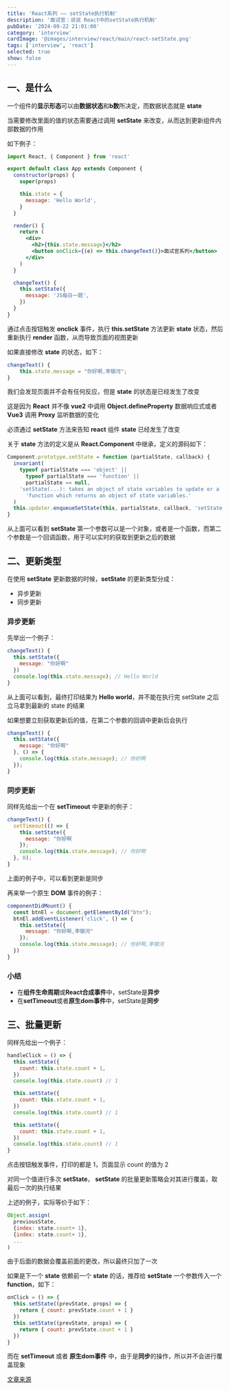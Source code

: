 ```yaml
---
title: 'React系列 —— setState执行机制'
description: '面试官：说说 React中的setState执行机制'
pubDate: '2024-09-22 21:01:00'
category: 'interview'
cardImage: '@images/interview/react/main/react-setState.png'
tags: ['interview', 'react']
selected: true
show: false
---
```


## 一、是什么

一个组件的**显示形态**可以由**数据状态**和**b数**所决定，而数据状态就是 **state**

当需要修改里面的值的状态需要通过调用 **setState** 来改变，从而达到更新组件内部数据的作用

如下例子：

```jsx
import React, { Component } from 'react'

export default class App extends Component {
  constructor(props) {
    super(props)

    this.state = {
      message: 'Hello World',
    }
  }

  render() {
    return (
      <div>
        <h2>{this.state.message}</h2>
        <button onClick={(e) => this.changeText()}>面试官系列</button>
      </div>
    )
  }

  changeText() {
    this.setState({
      message: 'JS每日一题',
    })
  }
}
```

通过点击按钮触发 **onclick** 事件，执行 **this.setState** 方法更新 **state** 状态，然后重新执行 **render** 函数，从而导致页面的视图更新

如果直接修改 **state** 的状态，如下：

```jsx
changeText() {
    this.state.message = "你好啊,李银河";
}
```

我们会发现页面并不会有任何反应，但是 **state** 的状态是已经发生了改变

这是因为 **React** 并不像 **vue2** 中调用 **Object.defineProperty** 数据响应式或者 **Vue3** 调用 **Proxy** 监听数据的变化

必须通过 **setState** 方法来告知 **react** 组件 **state** 已经发生了改变

关于 **state** 方法的定义是从 **React.Component** 中继承，定义的源码如下：

```js
Component.prototype.setState = function (partialState, callback) {
  invariant(
    typeof partialState === 'object' ||
      typeof partialState === 'function' ||
      partialState == null,
    'setState(...): takes an object of state variables to update or a ' +
      'function which returns an object of state variables.'
  )
  this.updater.enqueueSetState(this, partialState, callback, 'setState')
}
```

从上面可以看到 **setState** 第一个参数可以是一个对象，或者是一个函数，而第二个参数是一个回调函数，用于可以实时的获取到更新之后的数据

## 二、更新类型

在使用 **setState** 更新数据的时候，**setState** 的更新类型分成：

- 异步更新
- 同步更新

### 异步更新

先举出一个例子：

```jsx
changeText() {
  this.setState({
    message: "你好啊"
  })
  console.log(this.state.message); // Hello World
}
```

从上面可以看到，最终打印结果为 **Hello world**，并不能在执行完 setState 之后立马拿到最新的 state 的结果

如果想要立刻获取更新后的值，在第二个参数的回调中更新后会执行

```jsx
changeText() {
  this.setState({
    message: "你好啊"
  }, () => {
    console.log(this.state.message); // 你好啊
  });
}
```

### 同步更新

同样先给出一个在 **setTimeout** 中更新的例子：

```jsx
changeText() {
  setTimeout(() => {
    this.setState({
      message: "你好啊
    });
    console.log(this.state.message); // 你好啊
  }, 0);
}
```

上面的例子中，可以看到更新是同步

再来举一个原生 **DOM** 事件的例子：

```jsx
componentDidMount() {
  const btnEl = document.getElementById("btn");
  btnEl.addEventListener('click', () => {
    this.setState({
      message: "你好啊,李银河"
    });
    console.log(this.state.message); // 你好啊,李银河
  })
}
```

### 小结

- 在**组件生命周期**或**React合成事件**中，setState是**异步**
- 在**setTimeout**或者**原生dom事件**中，setState是**同步**

## 三、批量更新

同样先给出一个例子：

```jsx
handleClick = () => {
  this.setState({
    count: this.state.count + 1,
  })
  console.log(this.state.count) // 1

  this.setState({
    count: this.state.count + 1,
  })
  console.log(this.state.count) // 1

  this.setState({
    count: this.state.count + 1,
  })
  console.log(this.state.count) // 1
}
```

点击按钮触发事件，打印的都是 1，页面显示 count 的值为 2

对同一个值进行多次 **setState**， **setState** 的批量更新策略会对其进行覆盖，取最后一次的执行结果

上述的例子，实际等价于如下：

```js
Object.assign(
  previousState,
  {index: state.count+ 1},
  {index: state.count+ 1},
  ...
)
```

由于后面的数据会覆盖前面的更改，所以最终只加了一次

如果是下一个 **state** 依赖前一个 **state** 的话，推荐给 **setState** 一个参数传入一个 **function**，如下：

```jsx
onClick = () => {
  this.setState((prevState, props) => {
    return { count: prevState.count + 1 }
  })
  this.setState((prevState, props) => {
    return { count: prevState.count + 1 }
  })
}
```

而在 **setTimeout** 或者 **原生dom事件** 中，由于是**同步**的操作，所以并不会进行覆盖现象

[文章来源](https://vue3js.cn/interview/React/setState.html)
